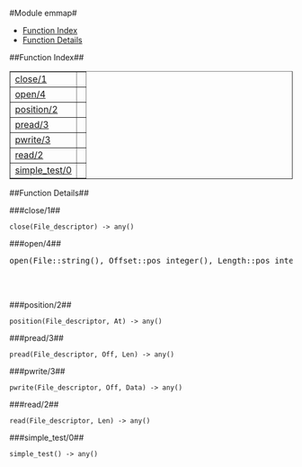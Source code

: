 

#Module emmap#
* [Function Index](#index)
* [Function Details](#functions)




<a name="index"></a>

##Function Index##


<table width="100%" border="1" cellspacing="0" cellpadding="2" summary="function index"><tr><td valign="top"><a href="#close-1">close/1</a></td><td></td></tr><tr><td valign="top"><a href="#open-4">open/4</a></td><td></td></tr><tr><td valign="top"><a href="#position-2">position/2</a></td><td></td></tr><tr><td valign="top"><a href="#pread-3">pread/3</a></td><td></td></tr><tr><td valign="top"><a href="#pwrite-3">pwrite/3</a></td><td></td></tr><tr><td valign="top"><a href="#read-2">read/2</a></td><td></td></tr><tr><td valign="top"><a href="#simple_test-0">simple_test/0</a></td><td></td></tr></table>


<a name="functions"></a>

##Function Details##

<a name="close-1"></a>

###close/1##




`close(File_descriptor) -> any()`

<a name="open-4"></a>

###open/4##




<pre>open(File::string(), Offset::pos_integer(), Length::pos_integer(), Options::[read | write | direct | nocache | private | shared]) -&gt; {ok, term()} | {error, term()}</pre>
<br></br>


<a name="position-2"></a>

###position/2##




`position(File_descriptor, At) -> any()`

<a name="pread-3"></a>

###pread/3##




`pread(File_descriptor, Off, Len) -> any()`

<a name="pwrite-3"></a>

###pwrite/3##




`pwrite(File_descriptor, Off, Data) -> any()`

<a name="read-2"></a>

###read/2##




`read(File_descriptor, Len) -> any()`

<a name="simple_test-0"></a>

###simple_test/0##




`simple_test() -> any()`


